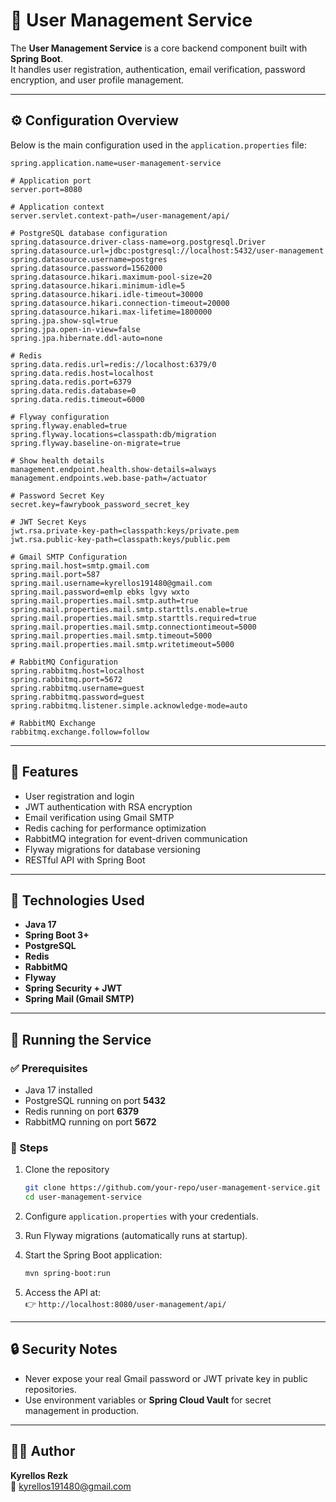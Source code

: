 # 🧩 User Management Service

The **User Management Service** is a core backend component built with **Spring Boot**.  
It handles user registration, authentication, email verification, password encryption, and user profile management.

---

## ⚙️ Configuration Overview

Below is the main configuration used in the `application.properties` file:

```properties
spring.application.name=user-management-service

# Application port
server.port=8080

# Application context
server.servlet.context-path=/user-management/api/

# PostgreSQL database configuration
spring.datasource.driver-class-name=org.postgresql.Driver
spring.datasource.url=jdbc:postgresql://localhost:5432/user-management
spring.datasource.username=postgres
spring.datasource.password=1562000
spring.datasource.hikari.maximum-pool-size=20
spring.datasource.hikari.minimum-idle=5
spring.datasource.hikari.idle-timeout=30000
spring.datasource.hikari.connection-timeout=20000
spring.datasource.hikari.max-lifetime=1800000
spring.jpa.show-sql=true
spring.jpa.open-in-view=false
spring.jpa.hibernate.ddl-auto=none

# Redis
spring.data.redis.url=redis://localhost:6379/0
spring.data.redis.host=localhost
spring.data.redis.port=6379
spring.data.redis.database=0
spring.data.redis.timeout=6000

# Flyway configuration
spring.flyway.enabled=true
spring.flyway.locations=classpath:db/migration
spring.flyway.baseline-on-migrate=true

# Show health details
management.endpoint.health.show-details=always
management.endpoints.web.base-path=/actuator

# Password Secret Key
secret.key=fawrybook_password_secret_key

# JWT Secret Keys
jwt.rsa.private-key-path=classpath:keys/private.pem
jwt.rsa.public-key-path=classpath:keys/public.pem

# Gmail SMTP Configuration
spring.mail.host=smtp.gmail.com
spring.mail.port=587
spring.mail.username=kyrellos191480@gmail.com
spring.mail.password=emlp ebks lgvy wxto
spring.mail.properties.mail.smtp.auth=true
spring.mail.properties.mail.smtp.starttls.enable=true
spring.mail.properties.mail.smtp.starttls.required=true
spring.mail.properties.mail.smtp.connectiontimeout=5000
spring.mail.properties.mail.smtp.timeout=5000
spring.mail.properties.mail.smtp.writetimeout=5000

# RabbitMQ Configuration
spring.rabbitmq.host=localhost
spring.rabbitmq.port=5672
spring.rabbitmq.username=guest
spring.rabbitmq.password=guest
spring.rabbitmq.listener.simple.acknowledge-mode=auto

# RabbitMQ Exchange
rabbitmq.exchange.follow=follow
```

---

## 🚀 Features

- User registration and login
- JWT authentication with RSA encryption
- Email verification using Gmail SMTP
- Redis caching for performance optimization
- RabbitMQ integration for event-driven communication
- Flyway migrations for database versioning
- RESTful API with Spring Boot

---

## 🧠 Technologies Used

- **Java 17**
- **Spring Boot 3+**
- **PostgreSQL**
- **Redis**
- **RabbitMQ**
- **Flyway**
- **Spring Security + JWT**
- **Spring Mail (Gmail SMTP)**

---

## 🏁 Running the Service

### ✅ Prerequisites
- Java 17 installed  
- PostgreSQL running on port **5432**  
- Redis running on port **6379**  
- RabbitMQ running on port **5672**  

### 🧩 Steps
1. Clone the repository  
   ```bash
   git clone https://github.com/your-repo/user-management-service.git
   cd user-management-service
   ```

2. Configure `application.properties` with your credentials.

3. Run Flyway migrations (automatically runs at startup).

4. Start the Spring Boot application:
   ```bash
   mvn spring-boot:run
   ```

5. Access the API at:  
   👉 `http://localhost:8080/user-management/api/`

---

## 🔒 Security Notes

- Never expose your real Gmail password or JWT private key in public repositories.  
- Use environment variables or **Spring Cloud Vault** for secret management in production.

---

## 🧑‍💻 Author
**Kyrellos Rezk**  
📧 kyrellos191480@gmail.com  
